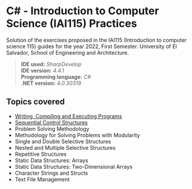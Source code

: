 # C# - Introduction to Computer Science (IAI115) Practices
Solution of the exercises proposed in the IAI115 (Introduction to computer science 115) guides for the year 2022, First Semester. University of El Salvador, School of Engineering and Architecture.
>**IDE used:**
*SharpDevelop*
<br>**IDE version:**
*4.4.1*
<br>**Programming language:**
*C#*
<br>**.NET version:**
*4.0.30319*
## Topics covered
- [Writing, Compiling and Executing Programs]()
- [Sequential Control Structures]()
- Problem Solving Methodology
- Methodology for Solving Problems with Modularity
- Single and Double Selective Structures
- Nested and Multiple Selective Structures
- Repetitive Structures
- Static Data Structures: Arrays
- Static Data Structures: Two-Dimensional Arrays
- Character Strings and Structs
- Text File Management
